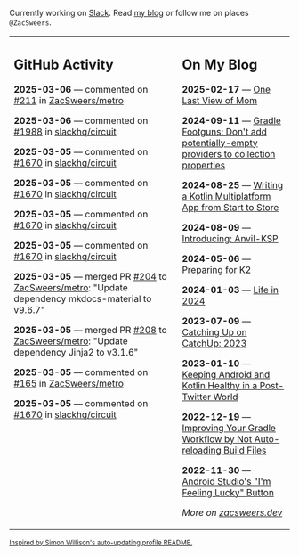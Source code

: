 Currently working on [Slack](https://slack.com/). Read [my blog](https://zacsweers.dev/) or follow me on places `@ZacSweers`.

<table><tr><td valign="top" width="60%">

## GitHub Activity
<!-- githubActivity starts -->
**2025-03-06** — commented on [#211](https://github.com/ZacSweers/metro/issues/211#issuecomment-2704605787) in [ZacSweers/metro](https://github.com/ZacSweers/metro)

**2025-03-06** — commented on [#1988](https://github.com/slackhq/circuit/issues/1988#issuecomment-2702863233) in [slackhq/circuit](https://github.com/slackhq/circuit)

**2025-03-05** — commented on [#1670](https://github.com/slackhq/circuit/issues/1670#issuecomment-2702761005) in [slackhq/circuit](https://github.com/slackhq/circuit)

**2025-03-05** — commented on [#1670](https://github.com/slackhq/circuit/issues/1670#issuecomment-2702589973) in [slackhq/circuit](https://github.com/slackhq/circuit)

**2025-03-05** — commented on [#1670](https://github.com/slackhq/circuit/issues/1670#issuecomment-2702549637) in [slackhq/circuit](https://github.com/slackhq/circuit)

**2025-03-05** — commented on [#1670](https://github.com/slackhq/circuit/issues/1670#issuecomment-2702504884) in [slackhq/circuit](https://github.com/slackhq/circuit)

**2025-03-05** — merged PR [#204](https://github.com/ZacSweers/metro/pull/204) to [ZacSweers/metro](https://github.com/ZacSweers/metro): "Update dependency mkdocs-material to v9.6.7"

**2025-03-05** — merged PR [#208](https://github.com/ZacSweers/metro/pull/208) to [ZacSweers/metro](https://github.com/ZacSweers/metro): "Update dependency Jinja2 to v3.1.6"

**2025-03-05** — commented on [#165](https://github.com/ZacSweers/metro/issues/165#issuecomment-2702123219) in [ZacSweers/metro](https://github.com/ZacSweers/metro)

**2025-03-05** — commented on [#1670](https://github.com/slackhq/circuit/issues/1670#issuecomment-2701945179) in [slackhq/circuit](https://github.com/slackhq/circuit)
<!-- githubActivity ends -->
</td><td valign="top" width="40%">

## On My Blog
<!-- blog starts -->
**2025-02-17** — [One Last View of Mom](https://www.zacsweers.dev/one-last-view-of-mom/)

**2024-09-11** — [Gradle Footguns: Don't add potentially-empty providers to collection properties](https://www.zacsweers.dev/gradle-footgun-adding-empty-providers-to-collection-properties/)

**2024-08-25** — [Writing a Kotlin Multiplatform App from Start to Store](https://www.zacsweers.dev/writing-a-kotlin-multiplatform-app-from-start-to-store/)

**2024-08-09** — [Introducing: Anvil-KSP](https://www.zacsweers.dev/introducing-anvil-ksp/)

**2024-05-06** — [Preparing for K2](https://www.zacsweers.dev/preparing-for-k2/)

**2024-01-03** — [Life in 2024](https://www.zacsweers.dev/life-in-2024/)

**2023-07-09** — [Catching Up on CatchUp: 2023](https://www.zacsweers.dev/catching-up-on-catchup-2023/)

**2023-01-10** — [Keeping Android and Kotlin Healthy in a Post-Twitter World](https://www.zacsweers.dev/keeping-android-healthy/)

**2022-12-19** — [Improving Your Gradle Workflow by Not Auto-reloading Build Files](https://www.zacsweers.dev/improving-your-workflow-by-not-auto-reloading-build-files/)

**2022-11-30** — [Android Studio's "I'm Feeling Lucky" Button](https://www.zacsweers.dev/android-studios-im-feeling-lucky-button/)
<!-- blog ends -->
_More on [zacsweers.dev](https://zacsweers.dev/)_
</td></tr></table>

<sub><a href="https://simonwillison.net/2020/Jul/10/self-updating-profile-readme/">Inspired by Simon Willison's auto-updating profile README.</a></sub>